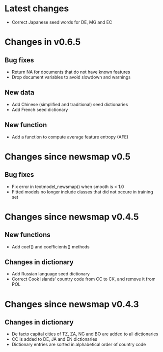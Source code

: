 # Latest changes

* Correct Japanese seed words for DE, MG and EC 

# Changes in v0.6.5

## Bug fixes

* Return NA for documents that do not have known features 
* Drop document variables to avoid slowdown and warnings

## New data

* Add Chinese (simplified and traditional) seed dictionaries
* Add French seed dictionary

## New function

* Add a function to compute average feature entropy (AFE)

# Changes since newsmap v0.5

## Bug fixes

* Fix error in textmodel_newsmap() when smooth is < 1.0
* Fitted models no longer include classes that did not occure in training set

# Changes since newsmap v0.4.5

## New functions

* Add coef() and coefficients() methods

## Changes in dictionary

* Add Russian language seed dictionary
* Correct Cook Islands' country code from CC to CK, and remove it from POL

# Changes since newsmap v0.4.3

## Changes in dictionary

* De facto capital cities of TZ, ZA, NG and BO are added to all dictionaries
* CC is added to DE, JA and EN dictionaries
* Dictionary entries are sorted in alphabetical order of country code
